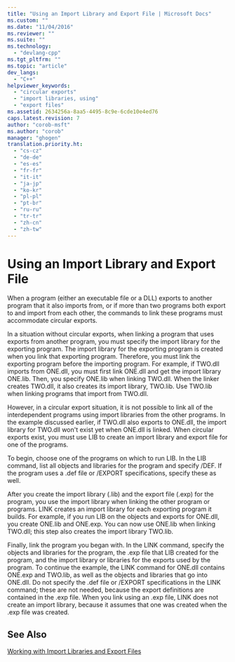 ```yaml
---
title: "Using an Import Library and Export File | Microsoft Docs"
ms.custom: ""
ms.date: "11/04/2016"
ms.reviewer: ""
ms.suite: ""
ms.technology: 
  - "devlang-cpp"
ms.tgt_pltfrm: ""
ms.topic: "article"
dev_langs: 
  - "C++"
helpviewer_keywords: 
  - "circular exports"
  - "import libraries, using"
  - "export files"
ms.assetid: 2634256a-8aa5-4495-8c9e-6cde10e4ed76
caps.latest.revision: 7
author: "corob-msft"
ms.author: "corob"
manager: "ghogen"
translation.priority.ht: 
  - "cs-cz"
  - "de-de"
  - "es-es"
  - "fr-fr"
  - "it-it"
  - "ja-jp"
  - "ko-kr"
  - "pl-pl"
  - "pt-br"
  - "ru-ru"
  - "tr-tr"
  - "zh-cn"
  - "zh-tw"
---
```

# Using an Import Library and Export File
When a program (either an executable file or a DLL) exports to another program that it also imports from, or if more than two programs both export to and import from each other, the commands to link these programs must accommodate circular exports.  
  
 In a situation without circular exports, when linking a program that uses exports from another program, you must specify the import library for the exporting program. The import library for the exporting program is created when you link that exporting program. Therefore, you must link the exporting program before the importing program. For example, if TWO.dll imports from ONE.dll, you must first link ONE.dll and get the import library ONE.lib. Then, you specify ONE.lib when linking TWO.dll. When the linker creates TWO.dll, it also creates its import library, TWO.lib. Use TWO.lib when linking programs that import from TWO.dll.  
  
 However, in a circular export situation, it is not possible to link all of the interdependent programs using import libraries from the other programs. In the example discussed earlier, if TWO.dll also exports to ONE.dll, the import library for TWO.dll won't exist yet when ONE.dll is linked. When circular exports exist, you must use LIB to create an import library and export file for one of the programs.  
  
 To begin, choose one of the programs on which to run LIB. In the LIB command, list all objects and libraries for the program and specify /DEF. If the program uses a .def file or /EXPORT specifications, specify these as well.  
  
 After you create the import library (.lib) and the export file (.exp) for the program, you use the import library when linking the other program or programs. LINK creates an import library for each exporting program it builds. For example, if you run LIB on the objects and exports for ONE.dll, you create ONE.lib and ONE.exp. You can now use ONE.lib when linking TWO.dll; this step also creates the import library TWO.lib.  
  
 Finally, link the program you began with. In the LINK command, specify the objects and libraries for the program, the .exp file that LIB created for the program, and the import library or libraries for the exports used by the program. To continue the example, the LINK command for ONE.dll contains ONE.exp and TWO.lib, as well as the objects and libraries that go into ONE.dll. Do not specify the .def file or /EXPORT specifications in the LINK command; these are not needed, because the export definitions are contained in the .exp file. When you link using an .exp file, LINK does not create an import library, because it assumes that one was created when the .exp file was created.  
  
## See Also  
 [Working with Import Libraries and Export Files](../../build/reference/working-with-import-libraries-and-export-files.md)